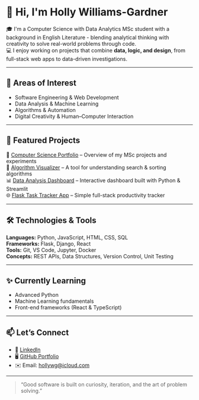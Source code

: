 # 👋 Hi, I'm Holly Williams-Gardner

🎓 I'm a Computer Science with Data Analytics MSc student with a background in English Literature - blending analytical thinking with creativity to solve real-world problems through code.  
💻 I enjoy working on projects that combine **data, logic, and design**, from full-stack web apps to data-driven investigations.

---

## 🧠 Areas of Interest
- Software Engineering & Web Development  
- Data Analysis & Machine Learning  
- Algorithms & Automation  
- Digital Creativity & Human–Computer Interaction  

---

## 🧩 Featured Projects
🌟 [Computer Science Portfolio](https://github.com/hollyw01/portfolio) – Overview of my MSc projects and experiments  
🧠 [Algorithm Visualizer](#) – A tool for understanding search & sorting algorithms  
📊 [Data Analysis Dashboard](#) – Interactive dashboard built with Python & Streamlit  
🌐 [Flask Task Tracker App](#) – Simple full-stack productivity tracker  

---

## 🛠️ Technologies & Tools
**Languages:** Python, JavaScript, HTML, CSS, SQL  
**Frameworks:** Flask, Django, React  
**Tools:** Git, VS Code, Jupyter, Docker  
**Concepts:** REST APIs, Data Structures, Version Control, Unit Testing  

---

## ✨ Currently Learning
- Advanced Python  
- Machine Learning fundamentals  
- Front-end frameworks (React & TypeScript)  

---

## 📫 Let’s Connect
- 💼 [LinkedIn](https://uk.linkedin.com/in/holly-w-aab8721a0)  
- 🖥️ [GitHub Portfolio](https://github.com/hollyw01/portfolio)  
- ✉️ Email: hollywg@icloud.com  

---

> “Good software is built on curiosity, iteration, and the art of problem solving.”
